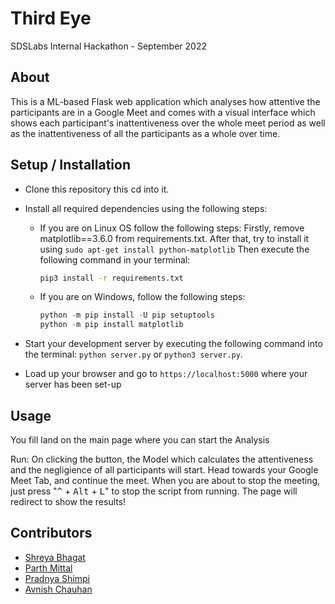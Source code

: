 # Third Eye
SDSLabs Internal Hackathon - September 2022

## About

This is a ML-based Flask web application which analyses how attentive the participants are in a Google Meet and comes with a visual interface which shows each participant's inattentiveness over the whole meet period as well as the inattentiveness of all the participants as a whole over time.

## Setup / Installation

- Clone this repository this cd into it.
- Install all required dependencies using the following steps:

  - If you are on Linux OS follow the following steps:
    Firstly, remove matplotlib==3.6.0 from requirements.txt. After that, try to install it using `sudo apt-get install python-matplotlib`
    Then execute the following command in your terminal:
    ```Bash
    pip3 install -r requirements.txt
    ```
  - If you are on Windows, follow the following steps:
    ```powershell
    python -m pip install -U pip setuptools
    python -m pip install matplotlib
    ```

- Start your development server by executing the following command into the terminal: `python server.py` or `python3 server.py`.
- Load up your browser and go to `https://localhost:5000` where your server has been set-up

## Usage

You fill land on the main page where you can start the Analysis

Run:
   On clicking the button, the Model which calculates the attentiveness and the negligience of all participants will start.
   Head towards your Google Meet Tab, and continue the meet.
   When you are about to stop the meeting, just press "<kbd>^</kbd> + <kbd>Alt</kbd> + <kbd>L</kbd>" to stop the script from running. The page will redirect to show the results!


## Contributors

- [Shreya Bhagat](https://github.com/yashre-bh)
- [Parth Mittal](https://github.com/parth-nebula)
- [Pradnya Shimpi](https://github.com/Pradnya2203)
- [Avnish Chauhan](https://github.com/LunaticFrisbee)
